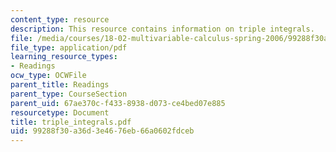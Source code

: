 ```yaml
---
content_type: resource
description: This resource contains information on triple integrals.
file: /media/courses/18-02-multivariable-calculus-spring-2006/99288f30a36d3e4676eb66a0602fdceb_triple_integrals.pdf
file_type: application/pdf
learning_resource_types:
- Readings
ocw_type: OCWFile
parent_title: Readings
parent_type: CourseSection
parent_uid: 67ae370c-f433-8938-d073-ce4bed07e885
resourcetype: Document
title: triple_integrals.pdf
uid: 99288f30-a36d-3e46-76eb-66a0602fdceb
---
```

